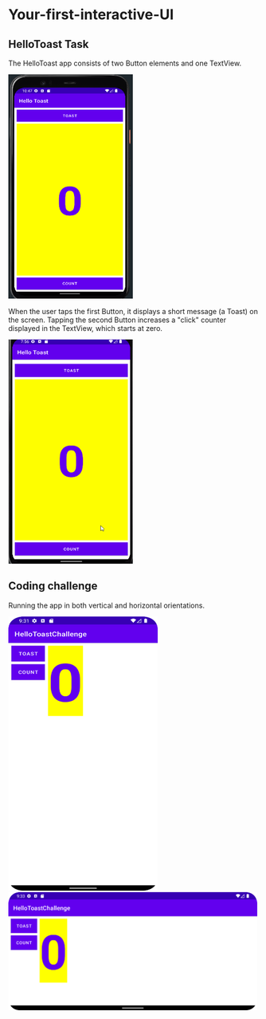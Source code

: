 # Your-first-interactive-UI

## HelloToast Task

The HelloToast app consists of two Button elements and one TextView. 

<img src="screenshots/hello%20toast.png" width="250" height="450">

When the user taps the first Button, it displays a short message (a Toast) on the screen. 
Tapping the second Button increases a "click" counter displayed in the TextView, which starts at zero.

<img src="screenshots/hellotoast%20task.gif" width="250" height="450">

## Coding challenge

Running the app in both  vertical and horizontal orientations.

<img src="screenshots/hellotoast%20challenge.png" width="300" height="550">

<img src="screenshots/hellotoast%20challenge%20land.png" width="500">
